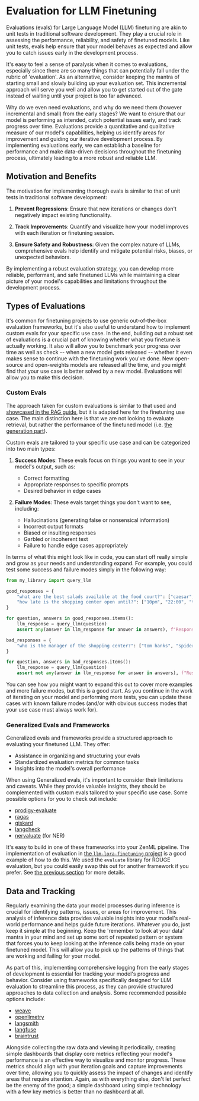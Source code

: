 # Evaluation for LLM Finetuning

Evaluations (evals) for Large Language Model (LLM) finetuning are akin to unit tests in traditional software development. They play a crucial role in assessing the performance, reliability, and safety of finetuned models. Like unit tests, evals help ensure that your model behaves as expected and allow you to catch issues early in the development process.

It's easy to feel a sense of paralysis when it comes to evaluations, especially since there are so many things that can potentially fall under the rubric of 'evaluation'. As an alternative, consider keeping the mantra of starting small and slowly building up your evaluation set. This incremental approach will serve you well and allow you to get started out of the gate instead of waiting until your project is too far advanced.

Why do we even need evaluations, and why do we need them (however incremental and small) from the early stages? We want to ensure that our model is performing as intended, catch potential issues early, and track progress over time. Evaluations provide a quantitative and qualitative measure of our model's capabilities, helping us identify areas for improvement and guiding our iterative development process. By implementing evaluations early, we can establish a baseline for performance and make data-driven decisions throughout the finetuning process, ultimately leading to a more robust and reliable LLM.

## Motivation and Benefits

The motivation for implementing thorough evals is similar to that of unit tests in traditional software development:

1. **Prevent Regressions**: Ensure that new iterations or changes don't negatively impact existing functionality.

2. **Track Improvements**: Quantify and visualize how your model improves with each iteration or finetuning session.

3. **Ensure Safety and Robustness**: Given the complex nature of LLMs, comprehensive evals help identify and mitigate potential risks, biases, or unexpected behaviors.

By implementing a robust evaluation strategy, you can develop more reliable, performant, and safe finetuned LLMs while maintaining a clear picture of your model's capabilities and limitations throughout the development process.

## Types of Evaluations

It's common for finetuning projects to use generic out-of-the-box evaluation
frameworks, but it's also useful to understand how to implement custom evals
for your specific use case. In the end, building out a robust set of evaluations
is a crucial part of knowing whether what you finetune is actually working. It
also will allow you to benchmark your progress over time as well as check --
when a new model gets released -- whether it even makes sense to continue with
the finetuning work you've done. New open-source and open-weights models are
released all the time, and you might find that your use case is better solved by
a new model. Evaluations will allow you to make this decision.

### Custom Evals

The approach taken for custom evaluations is similar to that used and [showcased
in the RAG guide](../evaluation/README.md), but it is adapted here for the
finetuning use case. The main distinction here is that we are not looking to
evaluate retrieval, but rather the performance of the finetuned model (i.e.
[the generation part](../evaluation/generation.md)).

Custom evals are tailored to your specific use case and can be categorized into two main types:

1. **Success Modes**: These evals focus on things you want to see in your model's output, such as:
	- Correct formatting
	- Appropriate responses to specific prompts
	- Desired behavior in edge cases

2. **Failure Modes**: These evals target things you don't want to see, including:
	- Hallucinations (generating false or nonsensical information)
	- Incorrect output formats
	- Biased or insulting responses
	- Garbled or incoherent text
	- Failure to handle edge cases appropriately

In terms of what this might look like in code, you can start off really simple and grow as your needs and understanding expand. For example, you could test some success and failure modes simply in the following way:

```python
from my_library import query_llm

good_responses = {
    "what are the best salads available at the food court?": ["caesar", "italian"],
    "how late is the shopping center open until?": ["10pm", "22:00", "ten"]
}

for question, answers in good_responses.items():
    llm_response = query_llm(question)
    assert any(answer in llm_response for answer in answers), f"Response does not contain any of the expected answers: {answers}"

bad_responses = {
    "who is the manager of the shopping center?": ["tom hanks", "spiderman"]
}

for question, answers in bad_responses.items():
    llm_response = query_llm(question)
    assert not any(answer in llm_response for answer in answers), f"Response contains an unexpected answer: {llm_response}"
```

You can see how you might want to expand this out to cover more examples and more failure modes, but this is a good start. As you continue in the work of iterating on your model and performing more tests, you can update these cases with known failure modes (and/or with obvious success modes that your use case must always work for).

### Generalized Evals and Frameworks

Generalized evals and frameworks provide a structured approach to evaluating your finetuned LLM. They offer:

- Assistance in organizing and structuring your evals
- Standardized evaluation metrics for common tasks
- Insights into the model's overall performance

When using Generalized evals, it's important to consider their limitations and caveats. While they provide valuable insights, they should be complemented with custom evals tailored to your specific use case. Some possible options for you to check out include:

- [prodigy-evaluate](https://github.com/explosion/prodigy-evaluate?tab=readme-ov-file)
- [ragas](https://docs.ragas.io/en/stable/getstarted/)
- [giskard](https://docs.giskard.ai/en/stable/getting_started/quickstart/quickstart_llm.html)
- [langcheck](https://github.com/citadel-ai/langcheck)
- [nervaluate](https://github.com/MantisAI/nervaluate) (for NER)

It's easy to build in one of these frameworks into your ZenML pipeline. The
implementation of evaluation in [the `llm-lora-finetuning` project](https://github.com/zenml-io/zenml-projects/tree/main/gamesense) is a good
example of how to do this. We used the `evaluate` library for ROUGE evaluation,
but you could easily swap this out for another framework if you prefer. See [the previous section](finetuning-with-accelerate.md#implementation-details) for more details.

## Data and Tracking

Regularly examining the data your model processes during inference is crucial for identifying patterns, issues, or areas for improvement. This analysis of inference data provides valuable insights into your model's real-world performance and helps guide future iterations. Whatever you do, just keep it simple at the beginning. Keep the 'remember to look at your data' mantra in your mind and set up some sort of repeated pattern or system that forces you to keep looking at the inference calls being made on your finetuned model. This will allow you to pick up the patterns of things that are working and failing for your model.

As part of this, implementing comprehensive logging from the early stages of development is essential for tracking your model's progress and behavior. Consider using frameworks specifically designed for LLM evaluation to streamline this process, as they can provide structured approaches to data collection and analysis. Some recommended possible options include:

- [weave](https://github.com/wandb/weave)
- [openllmetry](https://github.com/traceloop/openllmetry)
- [langsmith](https://smith.langchain.com/)
- [langfuse](https://langfuse.com/)
- [braintrust](https://www.braintrust.dev/)

Alongside collecting the raw data and viewing it periodically, creating simple
dashboards that display core metrics reflecting your model's performance is an
effective way to visualize and monitor progress. These metrics should align with
your iteration goals and capture improvements over time, allowing you to quickly
assess the impact of changes and identify areas that require attention. Again,
as with everything else, don't let perfect be the enemy of the good; a simple
dashboard using  simple technology with a few key metrics is better than no
dashboard at all.
